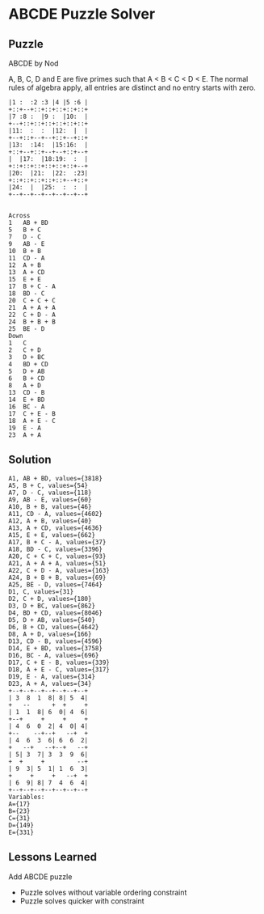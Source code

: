 # ABCDE Puzzle Solver

## Puzzle

ABCDE by Nod

A, B, C, D and E are five primes such that A < B < C < D < E. The normal rules of algebra apply, all entries are distinct and no entry starts with zero.

```+--+--+--+--+--+--+--+
|1 :  :2 :3 |4 |5 :6 |
+::+--+::+::+::+::+::+
|7 :8 :  |9 :  |10:  |
+--+::+::+::+::+::+::+
|11:  :  :  |12:  |  |
+--+::+--+--+::+--+::+
|13:  :14:  |15:16:  |
+::+--+::+--+--+::+--+
|  |17:  |18:19:  :  |
+::+::+::+::+::+::+--+
|20:  |21:  |22:  :23|
+::+::+::+::+::+--+::+
|24:  |  |25:  :  :  |
+--+--+--+--+--+--+--+


Across
1	AB + BD
5	B + C
7	D - C
9	AB - E
10	B + B
11	CD - A
12	A + B
13	A + CD
15	E + E
17	B + C - A
18	BD - C
20	C + C + C
21	A + A + A
22	C + D - A
24	B + B + B
25	BE - D
Down
1	C
2	C + D
3	D + BC
4	BD + CD
5	D + AB
6	B + CD
8	A + D
13	CD - B
14	E + BD
16	BC - A
17	C + E - B
18	A + E - C
19	E - A
23	A + A
```

## Solution

```Puzzle Summary
A1, AB + BD, values={3818}
A5, B + C, values={54}
A7, D - C, values={118}
A9, AB - E, values={60}
A10, B + B, values={46}
A11, CD - A, values={4602}
A12, A + B, values={40}
A13, A + CD, values={4636}
A15, E + E, values={662}
A17, B + C - A, values={37}
A18, BD - C, values={3396}
A20, C + C + C, values={93}
A21, A + A + A, values={51}
A22, C + D - A, values={163}
A24, B + B + B, values={69}
A25, BE - D, values={7464}
D1, C, values={31}
D2, C + D, values={180}
D3, D + BC, values={862}
D4, BD + CD, values={8046}
D5, D + AB, values={540}
D6, B + CD, values={4642}
D8, A + D, values={166}
D13, CD - B, values={4596}
D14, E + BD, values={3758}
D16, BC - A, values={696}
D17, C + E - B, values={339}
D18, A + E - C, values={317}
D19, E - A, values={314}
D23, A + A, values={34}
+--+--+--+--+--+--+--+
| 3  8  1  8| 8| 5  4|
+   --      +  +     +
| 1  1  8| 6  0| 4  6|
+--+     +     +     +
| 4  6  0  2| 4  0| 4|
+--    --+--+   --+  +
| 4  6  3  6| 6  6  2|
+   --+   --+--+   --+
| 5| 3  7| 3  3  9  6|
+  +     +         --+
| 9  3| 5  1| 1  6  3|
+     +     +   --+  +
| 6  9| 8| 7  4  6  4|
+--+--+--+--+--+--+--+
Variables:
A={17}
B={23}
C={31}
D={149}
E={331}
```

## Lessons Learned

Add ABCDE puzzle
- Puzzle solves without variable ordering constraint
- Puzzle solves quicker with constraint